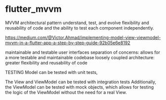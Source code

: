 # flutter_mvvm

MVVM architectural pattern
understand, test, and evolve
flexibility and reusability of code and the ability to test each component independently.

https://medium.com/@Victor.Ahmad/implementing-model-view-viewmodel-mvvm-in-a-flutter-app-a-step-by-step-guide-92b05e6e8192


maintainable and testable user interfaces
separation of concerns: allows for a more testable and maintainable codebase
loosely coupled architecture: greater flexibility and reusability of code


TESTING
Model can be tested with unit tests, 

The View and ViewModel can be tested with integration tests
Additionally, the ViewModel can be tested with mock objects, which allows for testing the logic of the ViewModel without the need for a real View.